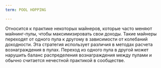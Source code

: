 ```yaml
---
term: POOL HOPPING

---
```

Относится к практике некоторых майнеров, которые часто меняют майнинг-пулы, чтобы максимизировать свои доходы. Такие майнеры переходят от одного пула к другому в зависимости от колебаний доходности. Эта стратегия использует различия в методах расчета вознаграждения в пулах. Переход из одного пула в другой может нарушить баланс распределения вознаграждения между пулами и обычно считается нечестной практикой в сообществе.